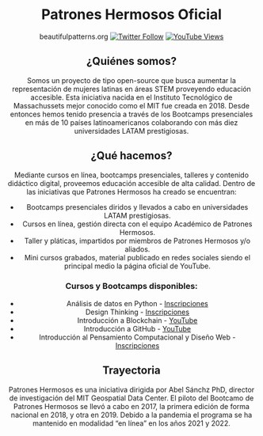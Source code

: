 <div align="center">

# Patrones Hermosos Oficial
beautifulpatterns.org
[![Twitter Follow](https://img.shields.io/twitter/follow/patronesh?logoColor=E55E4F&color=FFFFFF&style=social)](https://twitter.com/carobarreirov)
[![YouTube Views](https://img.shields.io/youtube/channel/views/UCi9A7tCwNelhMpZJoI4XM6g?style=social&color=FFFFFF&logoColor=E55E4F)](https://www.youtube.com/channel/UCi9A7tCwNelhMpZJoI4XM6g)

## ¿Quiénes somos?
Somos un proyecto de tipo open-source que busca aumentar la representación de mujeres latinas en áreas STEM proveyendo educación accesible. Esta iniciativa nacida en el Instituto Tecnológico de Massachussets mejor conocido como el MIT fue creada en 2018.
Desde entonces hemos tenido presencia a través de los Bootcamps presenciales en más de 10 países latinoamericanos colaborando con más diez universidades LATAM prestigiosas. 
  
## ¿Qué hacemos?
Mediante cursos en línea, bootcamps presenciales, talleres y contenido didáctico digital, proveemos educación accesible de alta calidad.
Dentro de las iniciativas que Patrones Hermosos ha creado se encuentran:
  - Bootcamps presenciales diridos y llevados a cabo en universidades LATAM prestigiosas. 
  - Cursos en línea, gestión directa con el equipo Académico de Patrones Hermosos. 
  - Taller y pláticas, impartidos por miembros de Patrones Hermosos y/o aliados.
  - Mini cursos grabados, material publicado en redes sociales siendo el principal medio la página oficial de YouTube. 

### Cursos y Bootcamps disponibles:
- Análisis de datos en Python - [Inscripciones]()
- Design Thinking - [Inscripciones]()
- Introducción a Blockchain - [YouTube]()
- Introducción a GitHub - [YouTube]()
- Introducción al Pensamiento Computacional y Diseño Web - [Inscripciones]()

## Trayectoria 
Patrones Hermosos es una iniciativa dirigida por Abel Sánchz PhD, director de investigación del MIT Geospatial Data Center.
El piloto del Bootcamo de Patrones Hermosos se llevó a cabo en 2017, la primera edición de forma nacional en 2018, y otra en 2019. 
Debido a la pandemia el programa se ha mantenido en modalidad “en línea” en los años 2021 y 2022. 

</div>
